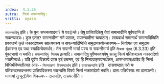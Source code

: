 ```yaml
---
index:  4.1.35
sutra:  नित्यं सपत्न्यादिषु।
vritti:  nyasa
---
```


`सपत्न्यादिषु` इति। के पुनः सप्त्नत्यादयः? ये पठ()न्ते। तेषु प्रातिपदिकेषु येषां समानादीनि पूर्वपदानि ते सपत्न्यादयः। कुत एतत्? समानादीनां गणे पाठात्, सपत्न्यादीनां चापाठात्। लाघवार्थं समानार्थं समानादिष्विति प्रवक्तव्ये कृते नकारदेशस्य सप्रत्ययस्य च सपत्न्यादिष्विति समुदायस्योच्चारणम्-- नियोगत एव समुदाय ईकारन्त एव यथा स्यादित्येवमर्थम्। तेन सपत्नी भार्या यस्य स सपत्नीभार्य इति `स्त्रियां पुंवत्` (6.3.33) इति पुंवद्भावो न भवति। `सपत्न्यादिषु नित्यम्` इत्यादि। समानादिषु पूर्वेष्वयवयवेषु सत्सु नित्यं पतिशब्दस्य नकारादेशो भयतीत्यर्थः। यदि पूर्वेण विकल्पे प्राप्त इदं वचनम्, एवं हि नित्यग्राहणयनर्थकम्, आरम्भसामथ्र्यादेव हि नित्यं विधिर्भविष्यतीत्यत आह-- `नित्यग्रहणं विस्पष्टार्थम्` इति।
`दासाच्छन्दसि` इति। दासशब्दात् परो यः पतिशब्दस्तदन्तस्य प्रातिपदिकस्य चछन्दसि विषये नित्यं नकारादेशो भवति। दासः पतिर्यस्याः सा दासपत्नी। भाषायां तु पूर्()वेण विकल्पः-- दासपतिः, दासपत्नीति॥
